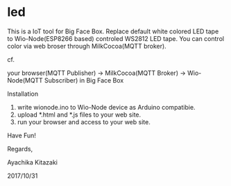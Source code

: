 # led

This is a IoT tool for Big Face Box.
Replace default white colored LED tape to Wio-Node(ESP8266 based) controled WS2812 LED tape.
You can control color via web broser through MilkCocoa(MQTT broker).

cf.

your browser(MQTT Publisher) -> MilkCocoa(MQTT Broker) -> Wio-Node(MQTT Subscriber) in Big Face Box

Installation
1. write wionode.ino to Wio-Node device as Arduino compatibie.
2. upload *.html and *.js files to your web site.
3. run your browser and access to your web site.

Have Fun!


Regards,

Ayachika Kitazaki

2017/10/31
